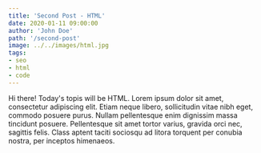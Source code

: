 ```yaml
---
title: 'Second Post - HTML'
date: 2020-01-11 09:00:00
author: 'John Doe'
path: '/second-post'
image: ../../images/html.jpg
tags: 
- seo
- html
- code
---
```


Hi there! Today's topis will be HTML.
Lorem ipsum dolor sit amet, consectetur adipiscing elit. Etiam neque libero, sollicitudin vitae nibh eget, commodo posuere purus. Nullam pellentesque enim dignissim massa tincidunt posuere. Pellentesque sit amet tortor varius, gravida orci nec, sagittis felis. Class aptent taciti sociosqu ad litora torquent per conubia nostra, per inceptos himenaeos.